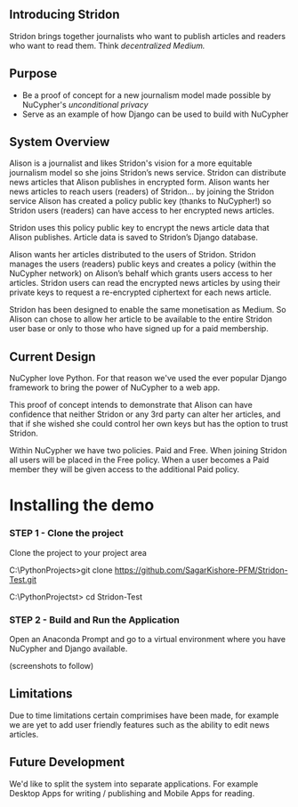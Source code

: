 ## Introducing Stridon
Stridon brings together journalists who want to publish articles and readers who want to read them. Think _decentralized Medium._
## Purpose
- Be a proof of concept for a new journalism model made possible by NuCypher's _unconditional privacy_
- Serve as an example of how Django can be used to build with NuCypher
## System Overview
Alison is a journalist and likes Stridon's vision for a more equitable journalism model so she joins Stridon’s news service. Stridon can distribute news articles that Alison publishes in encrypted form. Alison wants her news articles to reach users (readers) of Stridon… by joining the Stridon service Alison has created a policy public key (thanks to NuCypher!) so Stridon users (readers) can have access to her encrypted news articles.

Stridon uses this policy public key to encrypt the news article data that Alison publishes. Article data is saved to Stridon’s Django database.

Alison wants her articles distributed to the users of Stridon. Stridon manages the users (readers) public keys and creates a policy (within the NuCypher network) on Alison’s behalf which grants users access to her articles. Stridon users can read the encrypted news articles by using their private keys to request a re-encrypted ciphertext for each news article.

Stridon has been designed to enable the same monetisation as Medium. So Alison can chose to allow her article to be available to the entire Stridon user base or only to those who have signed up for a paid membership.
## Current Design
NuCypher love Python. For that reason we've used the ever popular Django framework to bring the power of NuCypher to a web app.

This proof of concept intends to demonstrate that Alison can have confidence that neither Stridon or any 3rd party can alter her articles, and that if she wished she could control her own keys but has the option to trust Stridon.

Within NuCypher we have two policies. Paid and Free. When joining Stridon all users will be placed in the Free policy. When a user becomes a Paid member they will be given access to the additional Paid policy.
# Installing the demo
### STEP 1 - Clone the project
Clone the project to your project area

C:\PythonProjects>git clone https://github.com/SagarKishore-PFM/Stridon-Test.git

C:\PythonProjectst> cd Stridon-Test

### STEP 2 - Build and Run the Application
Open an Anaconda Prompt and go to a virtual environment where you have NuCypher and Django available.

(screenshots to follow)

## Limitations
Due to time limitations certain comprimises have been made, for example we are yet to add user friendly features such as the ability to edit news articles.
## Future Development
We'd like to split the system into separate applications. For example Desktop Apps for writing / publishing and Mobile Apps for reading.
